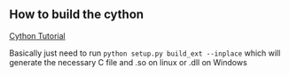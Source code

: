 ## How to build the cython

[Cython Tutorial](https://cython.readthedocs.io/en/latest/src/tutorial/cython_tutorial.html)

Basically just need to run
`python setup.py build_ext --inplace`
which will generate the necessary C file and .so on linux or .dll on Windows
